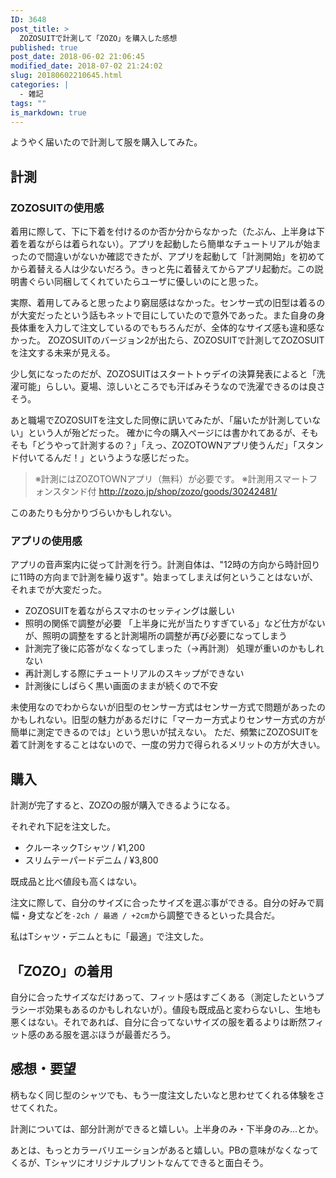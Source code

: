 ```yaml
---
ID: 3648
post_title: >
  ZOZOSUITで計測して「ZOZO」を購入した感想
published: true
post_date: 2018-06-02 21:06:45
modified_date: 2018-07-02 21:24:02
slug: 20180602210645.html
categories: |
  - 雑記
tags: ""
is_markdown: true
---
```

ようやく届いたので計測して服を購入してみた。

## 計測
### ZOZOSUITの使用感

着用に際して、下に下着を付けるのか否か分からなかった（たぶん、上半身は下着を着ながらは着られない）。アプリを起動したら簡単なチュートリアルが始まったので間違いがないか確認できたが、アプリを起動して「計測開始」を初めてから着替える人は少ないだろう。きっと先に着替えてからアプリ起動だ。この説明書ぐらい同梱してくれていたらユーザに優しいのにと思った。

実際、着用してみると思ったより窮屈感はなかった。センサー式の旧型は着るのが大変だったという話もネットで目にしていたので意外であった。また自身の身長体重を入力して注文しているのでもちろんだが、全体的なサイズ感も違和感なかった。
ZOZOSUITのバージョン2が出たら、ZOZOSUITで計測してZOZOSUITを注文する未来が見える。

少し気になったのだが、ZOZOSUITはスタートトゥデイの決算発表によると「洗濯可能」らしい。夏場、涼しいところでも汗ばみそうなので洗濯できるのは良さそう。

あと職場でZOZOSUITを注文した同僚に訊いてみたが、「届いたが計測していない」という人が殆どだった。
確かに今の購入ページには書かれてあるが、そもそも「どうやって計測するの？」「えっ、ZOZOTOWNアプリ使うんだ」「スタンド付いてるんだ！」というような感じだった。

<blockquote>※計測にはZOZOTOWNアプリ（無料）が必要です。
※計測用スマートフォンスタンド付
<a href="http://zozo.jp/shop/zozo/goods/30242481/">http://zozo.jp/shop/zozo/goods/30242481/</a></blockquote>

このあたりも分かりづらいかもしれない。

### アプリの使用感

アプリの音声案内に従って計測を行う。計測自体は、"12時の方向から時計回りに11時の方向まで計測を繰り返す"。始まってしまえば何ということはないが、それまでが大変だった。

- ZOZOSUITを着ながらスマホのセッティングは厳しい
- 照明の関係で調整が必要
  「上半身に光が当たりすぎている」など仕方がないが、照明の調整をすると計測場所の調整が再び必要になってしまう
- 計測完了後に応答がなくなってしまった（→再計測）
  処理が重いのかもしれない
- 再計測しする際にチュートリアルのスキップができない
- 計測後にしばらく黒い画面のままが続くので不安

未使用なのでわからないが旧型のセンサー方式はセンサー方式で問題があったのかもしれない。旧型の魅力があるだけに「マーカー方式よりセンサー方式の方が簡単に測定できるのでは」という思いが拭えない。
ただ、頻繁にZOZOSUITを着て計測をすることはないので、一度の労力で得られるメリットの方が大きい。

## 購入

計測が完了すると、ZOZOの服が購入できるようになる。

それぞれ下記を注文した。

- クルーネックTシャツ / ¥1,200
- スリムテーパードデニム / ¥3,800

既成品と比べ値段も高くはない。

注文に際して、自分のサイズに合ったサイズを選ぶ事ができる。自分の好みで肩幅・身丈などを`-2ch / 最適 / +2cm`から調整できるといった具合だ。

私はTシャツ・デニムともに「最適」で注文した。

## 「ZOZO」の着用

自分に合ったサイズなだけあって、フィット感はすごくある（測定したというプラシーボ効果もあるのかもしれないが）。値段も既成品と変わらないし、生地も悪くはない。それであれば、自分に合ってないサイズの服を着るよりは断然フィット感のある服を選ぶほうが最善だろう。

## 感想・要望

柄もなく同じ型のシャツでも、もう一度注文したいなと思わせてくれる体験をさせてくれた。

計測については、部分計測ができると嬉しい。上半身のみ・下半身のみ…とか。

あとは、もっとカラーバリエーションがあると嬉しい。PBの意味がなくなってくるが、Tシャツにオリジナルプリントなんてできると面白そう。